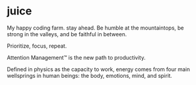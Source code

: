 # juice
My happy coding farm.
stay ahead.
Be humble at the mountaintops, be strong in the valleys, and be faithful in between.

Prioritize, focus, repeat.

Attention Management™ is the new path to productivity.

Defined in physics as the capacity to work, energy comes from four main wellsprings in human beings: the body, emotions, mind, and spirit.
